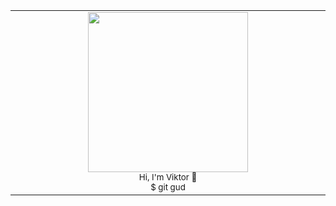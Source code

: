 <div align="center">
  <table>
    <tbody>
      <td align="center">
        <img width="256" height="256" src="https://user-images.githubusercontent.com/45604642/208090126-a71d3191-f5db-4e27-841c-db9e5bcad748.gif"><br>
        <sub>Hi, I'm Viktor 👋<br>$ git gud</sub><br>
        <img width="500" height="0"><br>
      </td>
    </tbody>
  </table>
</div>
